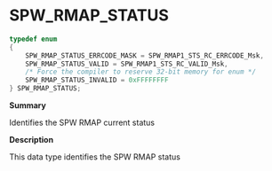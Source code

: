 # SPW_RMAP_STATUS

```c
typedef enum
{
    SPW_RMAP_STATUS_ERRCODE_MASK = SPW_RMAP1_STS_RC_ERRCODE_Msk,
    SPW_RMAP_STATUS_VALID = SPW_RMAP1_STS_RC_VALID_Msk,
    /* Force the compiler to reserve 32-bit memory for enum */
    SPW_RMAP_STATUS_INVALID = 0xFFFFFFFF
} SPW_RMAP_STATUS;
```

**Summary**

Identifies the SPW RMAP current status

**Description**

This data type identifies the SPW RMAP status
